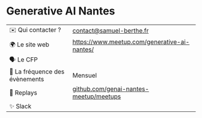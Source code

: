 # Generative AI Nantes

|                               |                                                                                                                             |
| ----------------------------- | --------------------------------------------------------------------------------------------------------------------------- |
| ✉️ Qui contacter ?             | contact@samuel-berthe.fr                                                                                                          |
| 🌍 Le site web                 | https://www.meetup.com/generative-ai-nantes/                                                                                |
| 🗣 Le CFP                      | |
| 📆 La fréquence des évènements | Mensuel                                                                                                                            |
| 🎥 Replays                     | [github.com/genai-nantes-meetup/meetups](https://github.com/genai-nantes-meetup/meetups)                                                                                                                        |
| ✨ Slack                       |                                                                                                                             |
